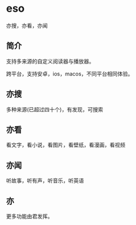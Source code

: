 # eso

亦搜，亦看，亦闻

## 简介

支持多来源的自定义阅读器与播放器。

跨平台，支持安卓，ios，macos，不同平台相同体验。

## 亦搜

多种来源(已超过四十个)，有发现，可搜索

## 亦看

看文字，看小说，看图片，看壁纸，看漫画，看视频

## 亦闻

听故事，听有声，听音乐，听英语

## 亦

更多功能由君发挥。
